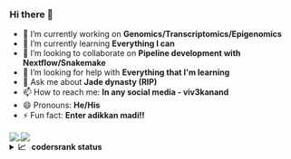 ### Hi there 👋


- 🔭 I’m currently working on **Genomics/Transcriptomics/Epigenomics**
- 🌱 I’m currently learning **Everything I can**
- 👯 I’m looking to collaborate on **Pipeline development with Nextflow/Snakemake**
- 🤔 I’m looking for help with **Everything that I'm learning**
- 💬 Ask me about **Jade dynasty (RIP)**
- 📫 How to reach me: **In any social media - viv3kanand**
- 😄 Pronouns: **He/His**
- ⚡ Fun fact: **Enter adikkan madi!!**


<a href="https://github-readme-stats.vercel.app/api?username=viv3kanand&count_private=true&hide=prs&show_icons=true&theme=tokyonight">
  <img align="center" src="https://github-readme-stats.vercel.app/api?username=viv3kanand&count_private=true&hide=prs&show_icons=true&theme=tokyonight" />
</a>
<a href="https://github-readme-stats.vercel.app/api/top-langs/?username=viv3kanand&theme=tokyonight&count_private=true">
  <img align="center" src="https://github-readme-stats.vercel.app/api/top-langs/?username=viv3kanand&count_private=true&theme=tokyonight&hide=html" />
</a>




<details>
  <summary><b>📈&nbsp;&nbsp;&nbsp;codersrank status</b></summary>
  <br/>
  <a href='https://profile.codersrank.io/user/viv3kanand/'>
  <img src='http://cr-skills-chart-widget.azurewebsites.net/api/api?username=viv3kanand&padding=30&skills=CSS,HTML,JSON,JavaScript,Jupyter Notebook,Perl,Python,R,SCSS,Shell'>
  </a>

</details>


<img alt='analytics' src='https://profile-counter.glitch.me/viv3kanand/count.svg' width='0px'>
